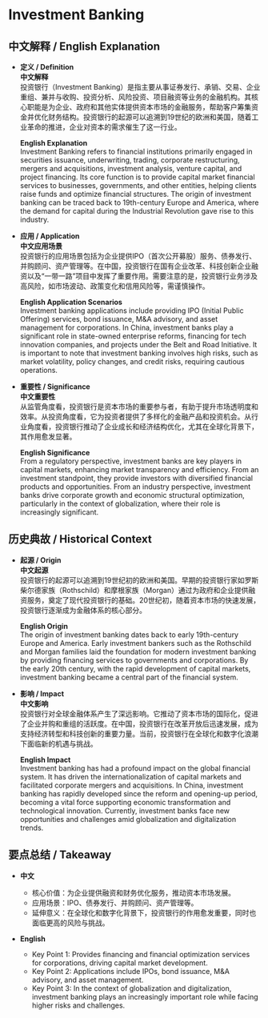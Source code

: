 # Investment Banking

## 中文解释 / English Explanation

* **定义 / Definition**  
  **中文解释**  
  投资银行（Investment Banking）是指主要从事证券发行、承销、交易、企业重组、兼并与收购、投资分析、风险投资、项目融资等业务的金融机构。其核心职能是为企业、政府和其他实体提供资本市场的金融服务，帮助客户筹集资金并优化财务结构。投资银行的起源可以追溯到19世纪的欧洲和美国，随着工业革命的推进，企业对资本的需求催生了这一行业。  

  **English Explanation**  
  Investment Banking refers to financial institutions primarily engaged in securities issuance, underwriting, trading, corporate restructuring, mergers and acquisitions, investment analysis, venture capital, and project financing. Its core function is to provide capital market financial services to businesses, governments, and other entities, helping clients raise funds and optimize financial structures. The origin of investment banking can be traced back to 19th-century Europe and America, where the demand for capital during the Industrial Revolution gave rise to this industry.

* **应用 / Application**  
  **中文应用场景**  
  投资银行的应用场景包括为企业提供IPO（首次公开募股）服务、债券发行、并购顾问、资产管理等。在中国，投资银行在国有企业改革、科技创新企业融资以及“一带一路”项目中发挥了重要作用。需要注意的是，投资银行业务涉及高风险，如市场波动、政策变化和信用风险等，需谨慎操作。  

  **English Application Scenarios**  
  Investment banking applications include providing IPO (Initial Public Offering) services, bond issuance, M&A advisory, and asset management for corporations. In China, investment banks play a significant role in state-owned enterprise reforms, financing for tech innovation companies, and projects under the Belt and Road Initiative. It is important to note that investment banking involves high risks, such as market volatility, policy changes, and credit risks, requiring cautious operations.

* **重要性 / Significance**  
  **中文重要性**  
  从监管角度看，投资银行是资本市场的重要参与者，有助于提升市场透明度和效率。从投资角度看，它为投资者提供了多样化的金融产品和投资机会。从行业角度看，投资银行推动了企业成长和经济结构优化，尤其在全球化背景下，其作用愈发显著。  

  **English Significance**  
  From a regulatory perspective, investment banks are key players in capital markets, enhancing market transparency and efficiency. From an investment standpoint, they provide investors with diversified financial products and opportunities. From an industry perspective, investment banks drive corporate growth and economic structural optimization, particularly in the context of globalization, where their role is increasingly significant.

## 历史典故 / Historical Context

* **起源 / Origin**  
  **中文起源**  
  投资银行的起源可以追溯到19世纪初的欧洲和美国。早期的投资银行家如罗斯柴尔德家族（Rothschild）和摩根家族（Morgan）通过为政府和企业提供融资服务，奠定了现代投资银行的基础。20世纪初，随着资本市场的快速发展，投资银行逐渐成为金融体系的核心部分。  

  **English Origin**  
  The origin of investment banking dates back to early 19th-century Europe and America. Early investment bankers such as the Rothschild and Morgan families laid the foundation for modern investment banking by providing financing services to governments and corporations. By the early 20th century, with the rapid development of capital markets, investment banking became a central part of the financial system.

* **影响 / Impact**  
  **中文影响**  
  投资银行对全球金融体系产生了深远影响。它推动了资本市场的国际化，促进了企业并购和重组的活跃度。在中国，投资银行在改革开放后迅速发展，成为支持经济转型和科技创新的重要力量。当前，投资银行在全球化和数字化浪潮下面临新的机遇与挑战。  

  **English Impact**  
  Investment banking has had a profound impact on the global financial system. It has driven the internationalization of capital markets and facilitated corporate mergers and acquisitions. In China, investment banking has rapidly developed since the reform and opening-up period, becoming a vital force supporting economic transformation and technological innovation. Currently, investment banks face new opportunities and challenges amid globalization and digitalization trends.

## 要点总结 / Takeaway

* **中文**  
  - 核心价值：为企业提供融资和财务优化服务，推动资本市场发展。  
  - 应用场景：IPO、债券发行、并购顾问、资产管理等。  
  - 延伸意义：在全球化和数字化背景下，投资银行的作用愈发重要，同时也面临更高的风险与挑战。  

* **English**  
  - Key Point 1: Provides financing and financial optimization services for corporations, driving capital market development.  
  - Key Point 2: Applications include IPOs, bond issuance, M&A advisory, and asset management.  
  - Key Point 3: In the context of globalization and digitalization, investment banking plays an increasingly important role while facing higher risks and challenges.